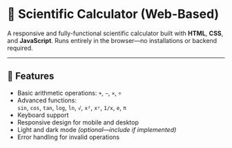 # 🧮 Scientific Calculator (Web-Based)

A responsive and fully-functional scientific calculator built with **HTML**, **CSS**, and **JavaScript**. Runs entirely in the browser—no installations or backend required.

---

## 🚀 Features

- Basic arithmetic operations: `+`, `−`, `×`, `÷`
- Advanced functions:  
  `sin`, `cos`, `tan`, `log`, `ln`, `√`, `x²`, `xʸ`, `1/x`, `e`, `π`
- Keyboard support
- Responsive design for mobile and desktop
- Light and dark mode *(optional—include if implemented)*
- Error handling for invalid operations

